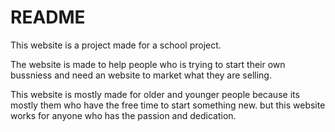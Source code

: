 # README

This website is a project made for a school project.

The website is made to help people who is trying to start their own bussniess and need an website to market what they are selling.

This website is mostly made for older and younger people because its mostly them who have the free time to start something new.
but this website works for anyone who has the passion and dedication.
